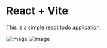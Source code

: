 # React + Vite

This is a simple react todo application.

![image](https://github.com/Afif718/React-Todo-App/assets/39927237/bd967046-cb5b-4761-af8d-f9c9949912c9) ![image](https://github.com/Afif718/React-Todo-App/assets/39927237/2a8f046a-c18f-4ba0-8712-9541d2eafa49)


